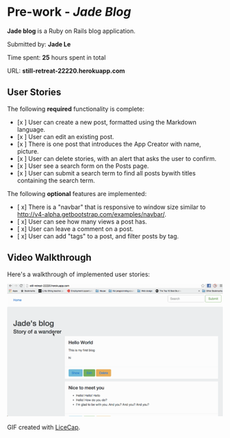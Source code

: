# Pre-work - *Jade Blog*

**Jade blog** is a Ruby on Rails blog application.

Submitted by: **Jade Le**

Time spent: **25** hours spent in total

URL: **still-retreat-22220.herokuapp.com**

## User Stories

The following **required** functionality is complete:
* [x ] User can create a new post, formatted using the Markdown language.
* [x ] User can edit an existing post.
* [x ] There is one post that introduces the App Creator with name, picture.
* [x ] User can delete stories, with an alert that asks the user to confirm.
* [x ] User see a search form on the Posts page.
* [x ] User can submit a search term to find all posts bywith titles containing the search term.

The following **optional** features are implemented:
* [ x] There is a "navbar" that is responsive to window size similar to http://v4-alpha.getbootstrap.com/examples/navbar/. 
* [ x] User can see how many views a post has. 
* [ x] User can leave a comment on a post.
* [ x] User can add "tags" to a post, and filter posts by tag. 


## Video Walkthrough 

Here's a walkthrough of implemented user stories:

![Video Walkthrough](Jadeblog.gif)

GIF created with [LiceCap](http://www.cockos.com/licecap/).
